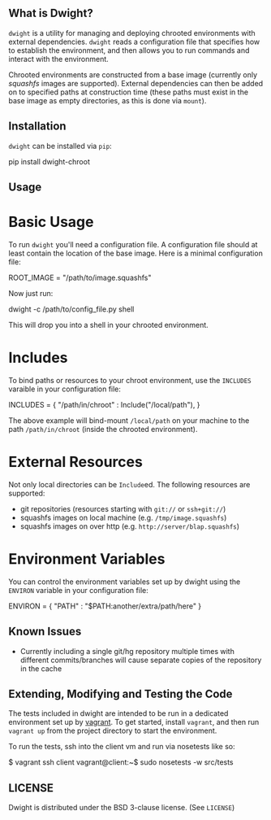 What is Dwight?
---------------

`dwight` is a utility for managing and deploying chrooted environments with external dependencies. `dwight` reads a configuration file that specifies how to establish the environment, and then allows you to run commands and interact with the environment.

Chrooted environments are constructed from a base image (currently only *squashfs* images are supported). External dependencies can then be added on to specified paths at construction time (these paths must exist in the base image as empty directories, as this is done via `mount`).

Installation
------------

`dwight` can be installed via `pip`:

  pip install dwight-chroot
  
Usage
-----

Basic Usage
===========

To run `dwight` you'll need a configuration file. A configuration file should at least contain the location of the base image. Here is a minimal configuration file:

 ROOT_IMAGE = "/path/to/image.squashfs"
 
Now just run:

 dwight -c /path/to/config_file.py shell
 
This will drop you into a shell in your chrooted environment.

Includes
========

To bind paths or resources to your chroot environment, use the `INCLUDES` varaible in your configuration file:

 INCLUDES = {
     "/path/in/chroot" : Include("/local/path"),
 }
 
The above example will bind-mount `/local/path` on your machine to the path `/path/in/chroot` (inside the chrooted environment).

External Resources
==================

Not only local directories can be `Include`ed. The following resources are supported:

* git repositories (resources starting with `git://` or `ssh+git://`)
* squashfs images on local machine (e.g. `/tmp/image.squashfs`)
* squashfs images on over http (e.g. `http://server/blap.squashfs`)

Environment Variables
=====================

You can control the environment variables set up by dwight using the `ENVIRON` variable in your configuration file:

 ENVIRON = {
      "PATH" : "$PATH:another/extra/path/here"
 }


Known Issues
------------

* Currently including a single git/hg repository multiple times with different commits/branches will cause separate copies of the repository in the cache

Extending, Modifying and Testing the Code
-----------------------------------------

The tests included in dwight are intended to be run in a dedicated environment set up by [vagrant](http://vagrantup.com). To get started, install `vagrant`, and then run `vagrant up` from the project directory to start the environment.

To run the tests, ssh into the client vm and run via nosetests like so:

 $ vagrant ssh client
 vagrant@client:~$ sudo nosetests -w src/tests

LICENSE
-------

Dwight is distributed under the BSD 3-clause license. (See `LICENSE`)
